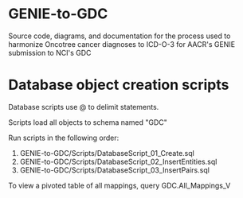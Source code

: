 # GENIE-to-GDC
Source code, diagrams, and documentation for the process used to harmonize Oncotree cancer diagnoses to ICD-O-3 for AACR's GENIE submission to NCI's GDC

# Database object creation scripts
Database scripts use @ to delimit statements.

Scripts load all objects to schema named "GDC"

Run scripts in the following order:
1. GENIE-to-GDC/Scripts/DatabaseScript_01_Create.sql
2. GENIE-to-GDC/Scripts/DatabaseScript_02_InsertEntities.sql
3. GENIE-to-GDC/Scripts/DatabaseScript_03_InsertPairs.sql

To view a pivoted table of all mappings, query GDC.All_Mappings_V
